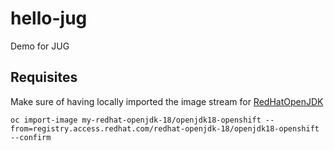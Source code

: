 # hello-jug
Demo for JUG

## Requisites
Make sure of having locally imported the image stream for [RedHatOpenJDK](https://access.redhat.com/containers/?tab=overview&platform=openshift#)

~~~
oc import-image my-redhat-openjdk-18/openjdk18-openshift --from=registry.access.redhat.com/redhat-openjdk-18/openjdk18-openshift --confirm
~~~

